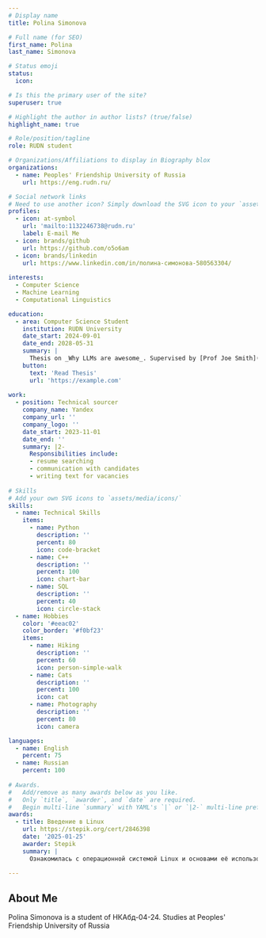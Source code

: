 ```yaml
---
# Display name
title: Polina Simonova

# Full name (for SEO)
first_name: Polina
last_name: Simonova

# Status emoji
status:
  icon:

# Is this the primary user of the site?
superuser: true

# Highlight the author in author lists? (true/false)
highlight_name: true

# Role/position/tagline
role: RUDN student

# Organizations/Affiliations to display in Biography blox
organizations:
  - name: Peoples' Friendship University of Russia
    url: https://eng.rudn.ru/

# Social network links
# Need to use another icon? Simply download the SVG icon to your `assets/media/icons/` folder.
profiles:
  - icon: at-symbol
    url: 'mailto:1132246738@rudn.ru'
    label: E-mail Me
  - icon: brands/github
    url: https://github.com/o5o6am
  - icon: brands/linkedin
    url: https://www.linkedin.com/in/полина-симонова-580563304/
  
interests:
  - Computer Science
  - Machine Learning
  - Computational Linguistics

education:
  - area: Computer Science Student
    institution: RUDN University
    date_start: 2024-09-01
    date_end: 2028-05-31
    summary: |
      Thesis on _Why LLMs are awesome_. Supervised by [Prof Joe Smith](https://example.com). Presented papers at 5 IEEE conferences with the contributions being published in 2 Springer journals.
    button:
      text: 'Read Thesis'
      url: 'https://example.com'
  
work:
  - position: Technical sourcer
    company_name: Yandex
    company_url: ''
    company_logo: ''
    date_start: 2023-11-01
    date_end: ''
    summary: |2-
      Responsibilities include:
      - resume searching
      - communication with candidates
      - writing text for vacancies
  
# Skills
# Add your own SVG icons to `assets/media/icons/`
skills:
  - name: Technical Skills
    items:
      - name: Python
        description: ''
        percent: 80
        icon: code-bracket
      - name: C++
        description: ''
        percent: 100
        icon: chart-bar
      - name: SQL
        description: ''
        percent: 40
        icon: circle-stack
  - name: Hobbies
    color: '#eeac02'
    color_border: '#f0bf23'
    items:
      - name: Hiking
        description: ''
        percent: 60
        icon: person-simple-walk
      - name: Cats
        description: ''
        percent: 100
        icon: cat
      - name: Photography
        description: ''
        percent: 80
        icon: camera

languages:
  - name: English
    percent: 75
  - name: Russian
    percent: 100
 
# Awards.
#   Add/remove as many awards below as you like.
#   Only `title`, `awarder`, and `date` are required.
#   Begin multi-line `summary` with YAML's `|` or `|2-` multi-line prefix and indent 2 spaces below.
awards:
  - title: Введение в Linux
    url: https://stepik.org/cert/2846398
    date: '2025-01-25'
    awarder: Stepik
    summary: |
      Ознакомилась с операционной системой Linux и основами её использования. В рамках курса установила Linux на компьютер, поработала в терминале, зашла на удаленный сервер и рассмотрела еще несколько продвинутых тем.
  
---
```


## About Me

Polina Simonova is a student of НКАбд-04-24. Studies at Peoples' Friendship University of Russia
